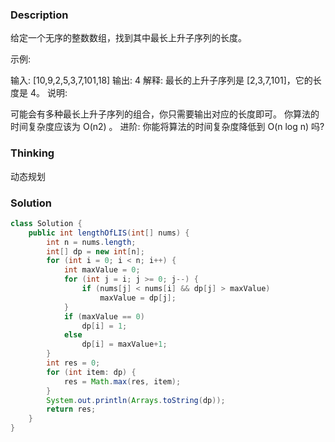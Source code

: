 ### Description

给定一个无序的整数数组，找到其中最长上升子序列的长度。

示例:

输入: [10,9,2,5,3,7,101,18]
输出: 4 
解释: 最长的上升子序列是 [2,3,7,101]，它的长度是 4。
说明:

可能会有多种最长上升子序列的组合，你只需要输出对应的长度即可。
你算法的时间复杂度应该为 O(n2) 。
进阶: 你能将算法的时间复杂度降低到 O(n log n) 吗?

### Thinking

动态规划

### Solution
```java
class Solution {
    public int lengthOfLIS(int[] nums) {
        int n = nums.length;
        int[] dp = new int[n];
        for (int i = 0; i < n; i++) {
            int maxValue = 0;
            for (int j = i; j >= 0; j--) {
                if (nums[j] < nums[i] && dp[j] > maxValue)
                    maxValue = dp[j];
            }
            if (maxValue == 0)
                dp[i] = 1;
            else
                dp[i] = maxValue+1;
        }
        int res = 0;
        for (int item: dp) {
            res = Math.max(res, item);
        }
        System.out.println(Arrays.toString(dp));
        return res;
    }
}
```

